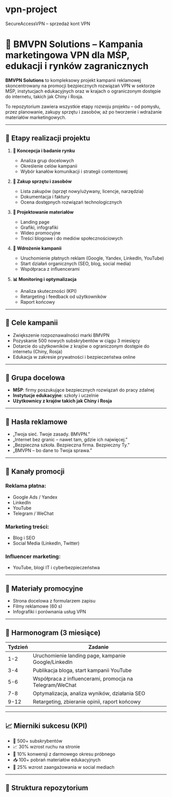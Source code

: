 # vpn-project
SecureAccessVPN – sprzedaż kont VPN
# 📁 BMVPN Solutions – Kampania marketingowa VPN dla MŚP, edukacji i rynków zagranicznych

**BMVPN Solutions** to kompleksowy projekt kampanii reklamowej skoncentrowany na promocji bezpiecznych rozwiązań VPN w sektorze MŚP, instytucjach edukacyjnych oraz w krajach o ograniczonym dostępie do internetu, takich jak Chiny i Rosja.

To repozytorium zawiera wszystkie etapy rozwoju projektu – od pomysłu, przez planowanie, zakupy sprzętu i zasobów, aż po tworzenie i wdrażanie materiałów marketingowych.

---

## 🔄 Etapy realizacji projektu

1. **📌 Koncepcja i badanie rynku**
   - Analiza grup docelowych
   - Określenie celów kampanii
   - Wybór kanałów komunikacji i strategii contentowej

2. **🛒 Zakup sprzętu i zasobów**
   - Lista zakupów (sprzęt nowy/używany, licencje, narzędzia)
   - Dokumentacja i faktury
   - Ocena dostępnych rozwiązań technologicznych

3. **📐 Projektowanie materiałów**
   - Landing page
   - Grafiki, infografiki
   - Wideo promocyjne
   - Treści blogowe i do mediów społecznościowych

4. **📣 Wdrożenie kampanii**
   - Uruchomienie płatnych reklam (Google, Yandex, LinkedIn, YouTube)
   - Start działań organicznych (SEO, blog, social media)
   - Współpraca z influencerami

5. **📊 Monitoring i optymalizacja**
   - Analiza skuteczności (KPI)
   - Retargeting i feedback od użytkowników
   - Raport końcowy

---

## 🎯 Cele kampanii

- Zwiększenie rozpoznawalności marki BMVPN
- Pozyskanie 500 nowych subskrybentów w ciągu 3 miesięcy
- Dotarcie do użytkowników z krajów o ograniczonym dostępie do internetu (Chiny, Rosja)
- Edukacja w zakresie prywatności i bezpieczeństwa online

---

## 👥 Grupa docelowa

- **MŚP**: firmy poszukujące bezpiecznych rozwiązań do pracy zdalnej
- **Instytucje edukacyjne**: szkoły i uczelnie
- **Użytkownicy z krajów takich jak Chiny i Rosja**

---

## 💬 Hasła reklamowe

- „Twoja sieć. Twoje zasady. BMVPN.”
- „Internet bez granic – nawet tam, gdzie ich najwięcej.”
- „Bezpieczna szkoła. Bezpieczna firma. Bezpieczny Ty.”
- „BMVPN – bo dane to Twoja sprawa.”

---

## 📣 Kanały promocji

### Reklama płatna:
- Google Ads / Yandex
- LinkedIn
- YouTube
- Telegram / WeChat

### Marketing treści:
- Blog i SEO
- Social Media (LinkedIn, Twitter)

### Influencer marketing:
- YouTube, blogi IT i cyberbezpieczeństwa

---

## 🧰 Materiały promocyjne

- Strona docelowa z formularzem zapisu
- Filmy reklamowe (60 s)
- Infografiki i porównania usług VPN

---

## 📅 Harmonogram (3 miesiące)

| Tydzień | Zadanie |
|--------|--------|
| 1-2    | Uruchomienie landing page, kampanie Google/LinkedIn |
| 3-4    | Publikacja bloga, start kampanii YouTube |
| 5-6    | Współpraca z influencerami, promocja na Telegram/WeChat |
| 7-8    | Optymalizacja, analiza wyników, działania SEO |
| 9-12   | Retargeting, zbieranie opinii, raport końcowy |

---

## 📈 Mierniki sukcesu (KPI)

- 🎯 500+ subskrybentów
- 📈 30% wzrost ruchu na stronie
- 🔁 10% konwersji z darmowego okresu próbnego
- 📥 100+ pobrań materiałów edukacyjnych
- 💬 25% wzrost zaangażowania w social mediach

---

## 📂 Struktura repozytorium

